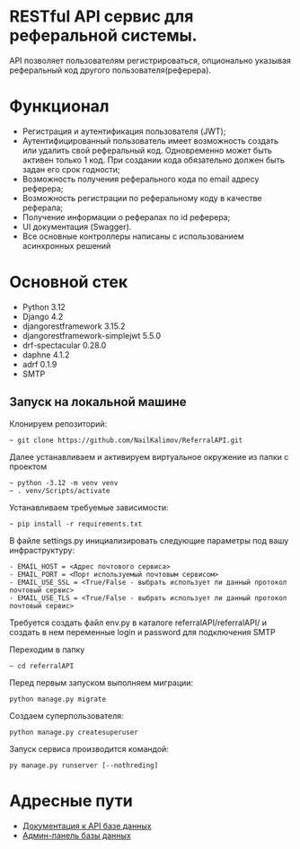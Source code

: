 # RESTful API сервис для реферальной системы.
API позволяет пользователям регистрироваться, опционально указывая реферальный код другого пользователя(реферера).

# Функционал
<ul>
  <li>Регистрация и аутентификация пользователя (JWT);</li>
  <li>Аутентифицированный пользователь имеет возможность создать или удалить свой реферальный код. 
    Одновременно может быть активен только 1 код. 
    При создании кода обязательно должен быть задан его срок годности;</li>
  <li>Возможность получения реферального кода по email адресу реферера;</li>
  <li>Возможность регистрации по реферальному коду в качестве реферала;</li>
  <li>Получение информации о рефералах по id 	реферера;</li>
  <li>UI документация (Swagger).</li>
  <li>Все основные контроллеры написаны с использованием асинхронных решений</li>
</ul>

# Основной стек
- Python 3.12
- Django 4.2
- djangorestframework 3.15.2
- djangorestframework-simplejwt 5.5.0
- drf-spectacular 0.28.0
- daphne 4.1.2
- adrf 0.1.9
- SMTP

## Запуск на локальной машине
Клонируем репозиторий:
```
~ git clone https://github.com/NailKalimov/ReferralAPI.git
```

Далее устанавливаем и активируем виртуальное окружение из папки с проектом
```
~ python -3.12 -m venv venv
~ . venv/Scripts/activate
```

Устанавливаем требуемые зависимости:
```
~ pip install -r requirements.txt
```

В файле settings.py инициализировать следующие параметры под вашу инфраструктуру:
```
- EMAIL_HOST = <Адрес почтового сервиса>
- EMAIL_PORT = <Порт используемый почтовым сервисом>
- EMAIL_USE_SSL = <True/False - выбрать использует ли данный протокол почтовый сервис>
- EMAIL_USE_TLS = <True/False - выбрать использует ли данный протокол почтовый сервис>
```
Требуется создать файл env.py в каталоге referralAPI/referralAPI/ и создать в нем переменные login и password для подключения SMTP

Переходим в папку
```
~ cd referralAPI
```

Перед первым запуском выполняем миграции:
```
python manage.py migrate
```

Создаем суперпользователя:
```
python manage.py createsuperuser
```

Запуск сервиса производится командой:
```
py manage.py runserver [--nothreding]
```

# Адресные пути
- [Документация к API базе данных](http://127.0.0.1:8000/api/schema/swagger-ui/)
- [Админ-панель базы данных](http://127.0.0.1:8000/admin)
